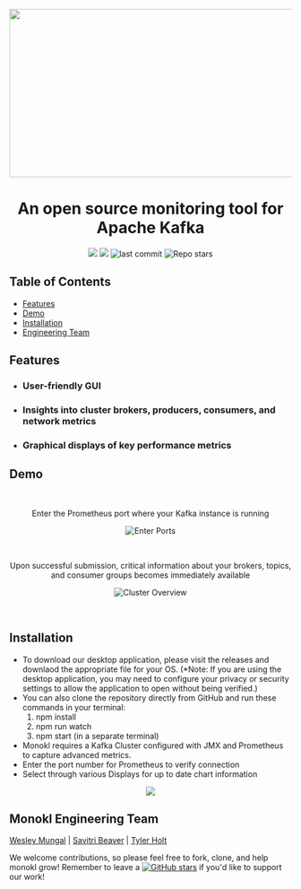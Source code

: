 <p align="center">
 <img src="https://i.imgur.com/HNFM9n7.jpg" width="650" height="300"></p>
<h1 align="center"><strong>An open source monitoring tool for Apache Kafka</strong>
</h1>




<p align="center">
  <img src="https://img.shields.io/badge/PRs-welcome-brightgreen.svg?style=flat"/>
  <img src="https://img.shields.io/badge/contributions-welcome-brightgreen.svg?style=flat"/>
 <!-- <img alt="license" src="https://img.shields.io/github/license/oslabs-beta/monokl?color=%2357d3af"> -->
  <img alt="last commit" src="https://img.shields.io/github/last-commit/oslabs-beta/monokl?color=%2357d3af">
  <img alt="Repo stars" src="https://img.shields.io/github/stars/oslabs-beta/monokl?logoColor=%2334495e&style=social"> 
</p>


## Table of Contents

* [Features](#features)
* [Demo](#demo)
* [Installation](#installation)
* [Engineering Team](#monokl-engineering-team)
<!--
* [License](#license)
-->
## Features
* ### User-friendly GUI
* ### Insights into cluster brokers, producers, consumers, and network metrics
* ### Graphical displays of key performance metrics


## Demo
<br>
<p align="center">Enter the Prometheus port where your Kafka instance is running </p>
<p align="center">
<img src="https://i.imgur.com/LDpEkyP.gif" alt="Enter Ports">
</p>
<br>
<p align="center">Upon successful submission, critical information about your brokers, topics, and consumer groups becomes immediately available </p>
<p align="center">
  <img src="https://i.imgur.com/60RV6jp.gif" alt="Cluster Overview">
</p> 
<br>


## Installation
- To download our desktop application, please visit the releases and downlaod the appropriate file for your OS. (*Note: If you are using the desktop application, you may need to configure your privacy or security settings to allow the application to open without being verified.)
- You can also clone the repository directly from GitHub and run these commands in your terminal:
   1. npm install
   2. npm run watch
   3. npm start (in a separate terminal)
- Monokl requires a Kafka Cluster configured with JMX and Prometheus to capture advanced metrics.
- Enter the port number for Prometheus to verify connection
- Select through various Displays for up to date chart information

<p align="center">
  <img src="https://i.imgur.com/y3PkLR1.png">
</p>

## Monokl Engineering Team
 [Wesley Mungal](https://github.com/lagnum22)
| [Savitri Beaver](https://github.com/savybeav)
| [Tyler Holt](https://github.com/tylerprestonholt)

We welcome contributions, so please feel free to fork, clone, and help monokl grow! Remember to leave a [![GitHub stars](https://img.shields.io/github/stars/oslabs-beta/monokl?style=social&label=Star&)](https://github.com/oslabs-beta/monokl/stargazers) if you'd like to support our work!
<!--
## License
Released under the MIT License
-->

